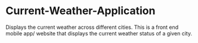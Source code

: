 # Current-Weather-Application
Displays the current weather across different cities. This is a front end mobile app/ website that displays the current weather status of a given city.

